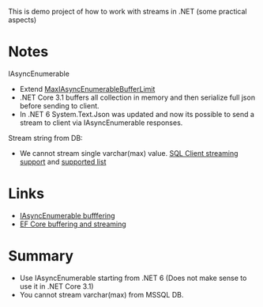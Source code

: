
This is demo project of how to work with streams in .NET (some practical aspects)

# Notes
IAsyncEnumerable
 - Extend [MaxIAsyncEnumerableBufferLimit](https://docs.microsoft.com/en-us/dotnet/api/microsoft.aspnetcore.mvc.mvcoptions.maxiasyncenumerablebufferlimit?view=aspnetcore-3.0)
 - .NET Core 3.1 buffers all collection in memory and then serialize full json before sending to client. 
 - In .NET 6 System.Text.Json was updated and now its possible to send a stream to client via IAsyncEnumerable responses.

Stream string from DB:
- We cannot stream single varchar(max) value. [SQL Client streaming support](https://docs.microsoft.com/en-us/dotnet/framework/data/adonet/sqlclient-streaming-support)
and [supported list](https://docs.microsoft.com/en-us/dotnet/api/system.data.sqlclient.sqldatareader.getstream?view=dotnet-plat-ext-5.0)

# Links
- [IAsyncEnumerable bufffering](https://docs.microsoft.com/en-us/dotnet/core/compatibility/aspnet-core/6.0/iasyncenumerable-not-buffered-by-mvc)
- [EF Core buffering and streaming](https://docs.microsoft.com/en-us/ef/core/performance/efficient-querying#:~:text=database%20roundtrip%20occurs.-,buffering%20and%20streaming,-Buffering%20refers%20to)

# Summary
 - Use IAsyncEnumerable starting from .NET 6 (Does not make sense to use it in .NET Core 3.1)
 - You cannot stream varchar(max) from MSSQL DB. 


